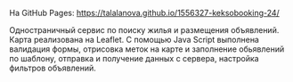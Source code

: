 На GitHub Pages: https://talalanova.github.io/1556327-keksobooking-24/

Одностраничный сервис по поиску жилья и размещения объявлений.
Карта реализована на Leaflet.
С помощью Java Script выполнена валидация формы, отрисовка меток на карте и заполнение обьявлений по шаблону, отправка и получение данных с сервера, настройка фильтров объявлений.

